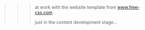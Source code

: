 >>> at work with the website template from www.free-css.com
>>> 
>>> just in the content development stage...
